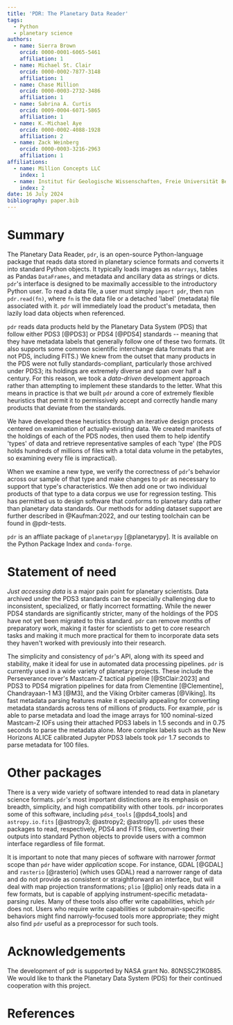 ```yaml
---
title: 'PDR: The Planetary Data Reader'
tags:
  - Python
  - planetary science
authors:
  - name: Sierra Brown
    orcid: 0000-0001-6065-5461
    affiliation: 1
  - name: Michael St. Clair
    orcid: 0000-0002-7877-3148
    affiliation: 1
  - name: Chase Million
    orcid: 0000-0003-2732-3486
    affiliation: 1
  - name: Sabrina A. Curtis
    orcid: 0009-0004-6071-5865
    affiliation: 1
  - name: K.-Michael Aye
    orcid: 0000-0002-4088-1928
    affiliation: 2
  - name: Zack Weinberg
    orcid: 0000-0003-3216-2963
    affiliation: 1
affiliations:
  - name: Million Concepts LLC
    index: 1
  - name: Institut für Geologische Wissenschaften, Freie Universität Berlin
    index: 2
date: 16 July 2024
bibliography: paper.bib
---
```

# Summary

The Planetary Data Reader, `pdr`, is an open-source Python-language package
that reads data stored in planetary science formats and converts it into
standard Python objects. It typically loads images as `ndarrays`, tables
as Pandas `DataFrames`, and metadata and ancillary data as strings or dicts.
`pdr`'s interface is designed to be maximally accessible to the introductory
Python user. To read a data file, a user must simply `import pdr`, then run 
`pdr.read(fn)`, where `fn` is the data file or a detached 'label' (metadata) file 
associated with it. `pdr` will immediately load the product's metadata,
then lazily load data objects when referenced.


`pdr` reads data products held by the Planetary Data System (PDS) that follow 
either PDS3 [@PDS3] or PDS4 [@PDS4] standards -- meaning that they
have metadata labels that generally follow one of these two formats. (It also
supports some common scientific interchange data formats that are not PDS, 
including FITS.) We knew from the outset that many products in the PDS were not
fully standards-compliant, particularly those archived under PDS3; its holdings
are extremely diverse and span over half a century. For this reason, 
we took a *data-driven* development approach rather than attempting to implement
these standards to the letter. What this means in practice is that we built `pdr` 
around a core of extremely flexible heuristics that permit it to permissively accept
and correctly handle many products that deviate from the standards.

We have developed these heuristics through an iterative design process centered on
examination of actually-existing data. We created manifests of the holdings of each 
of the PDS nodes, then used them to help identify 'types' of data and retrieve
representative samples of each 'type' (the PDS holds hundreds of millions of files
with a total data volume in the petabytes, so examining every file is impractical).

When we examine a new type, we verify the correctness of `pdr`'s behavior across
our sample of that type and make changes to `pdr` as necessary to support that 
type's characteristics. We then add one or two individual products of that type
to a data corpus we use for regression testing. This has permitted us to design
software that conforms to planetary data rather than planetary data standards.
Our methods for adding dataset support are further described in @Kaufman:2022,
and our testing toolchain can be found in @pdr-tests. 

`pdr` is an affliate package of `planetarypy` [@planetarypy]. It is available
on the Python Package Index and `conda-forge`.

# Statement of need

_Just accessing data_ is a major pain point for planetary scientists. Data 
archived under the PDS3 standards can be especially challenging due to inconsistent,
specialized, or flatly incorrect formatting. While the newer PDS4 standards are 
significantly stricter, many of the holdings of the PDS have not yet been migrated
to this standard. `pdr` can remove months of preparatory work, making it faster
for scientists to get to core research tasks and making it much more practical
for them to incorporate data sets they haven't worked with previously into their
research.

The simplicity and consistency of `pdr`'s API, along with its speed and stability,
make it ideal for use in automated data processing pipelines. `pdr` is currently 
used in a wide variety of planetary projects. These include the Perseverance rover's 
Mastcam-Z tactical pipeline [@StClair:2023] and PDS3 to PDS4 migration pipelines for
data from Clementine [@Clementine], Chandrayaan-1 M3 [@M3], and the Viking Orbiter 
cameras [@Viking]. Its fast metadata parsing features make it especially appealing
for converting metadata standards across tens of millions of products. For example,
`pdr` is able to parse metadata and load the image arrays for 100 nominal-sized 
Mastcam-Z IOFs using their attached PDS3 labels in 1.5 seconds and in 0.75 
seconds to parse the metadata alone. More complex labels such as the New Horizons
ALICE calibrated Jupyter PDS3 labels took `pdr` 1.7 seconds to parse metadata 
for 100 files.

# Other packages

There is a very wide variety of software intended to read data in planetary science 
formats. `pdr`'s most important distinctions are its emphasis on breadth, simplicity,
and high compatibility with other tools. `pdr` incorporates some of this software,
including `pds4_tools` [@pds4_tools] and `astropy.io.fits` 
[@astropy3; @astropy2; @astropy1]. `pdr` uses these packages to read, 
respectively, PDS4 and FITS files, converting their outputs into standard 
Python objects to provide users with a common interface regardless of file format. 

It is important to note that many pieces of software with narrower _format_ scope than
`pdr` have wider _application_ scope. For instance, GDAL [@GDAL] and `rasterio` 
[@rasterio] (which uses GDAL) read a narrower range of data and do not provide as 
consistent or straightforward an interface, but will deal with map projection 
transformations; `plio` [@plio] only reads data in a few formats,
but is capable of applying instrument-specific metadata-parsing rules. Many of these
tools also offer write capabilities, which `pdr` does not. Users who require write
capabilities or subdomain-specific behaviors might find narrowly-focused tools more 
appropriate; they might also find `pdr` useful as a preprocessor for such tools.

# Acknowledgements

The development of pdr is supported by NASA grant No. 80NSSC21K0885. We would like to 
thank the Planetary Data System (PDS) for their continued cooperation with this project.

# References

